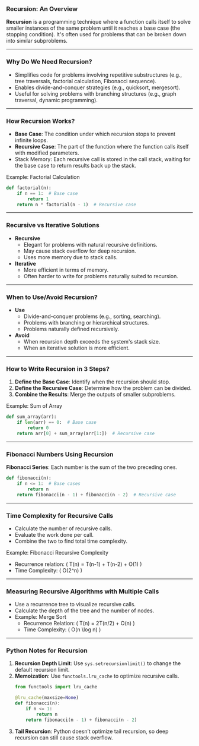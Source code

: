 ### Recursion: An Overview
**Recursion** is a programming technique where a function calls itself to solve smaller instances of the same problem until it reaches a base case (the stopping condition). It's often used for problems that can be broken down into similar subproblems.

---

### Why Do We Need Recursion?
- Simplifies code for problems involving repetitive substructures (e.g., tree traversals, factorial calculation, Fibonacci sequence).
- Enables divide-and-conquer strategies (e.g., quicksort, mergesort).
- Useful for solving problems with branching structures (e.g., graph traversal, dynamic programming).

---

### How Recursion Works?
- **Base Case**: The condition under which recursion stops to prevent infinite loops.
- **Recursive Case**: The part of the function where the function calls itself with modified parameters.
- Stack Memory: Each recursive call is stored in the call stack, waiting for the base case to return results back up the stack.

Example: Factorial Calculation
```python
def factorial(n):
    if n == 1:  # Base case
        return 1
    return n * factorial(n - 1)  # Recursive case
```

---

### Recursive vs Iterative Solutions
- **Recursive**
  - Elegant for problems with natural recursive definitions.
  - May cause stack overflow for deep recursion.
  - Uses more memory due to stack calls.
- **Iterative**
  - More efficient in terms of memory.
  - Often harder to write for problems naturally suited to recursion.

---

### When to Use/Avoid Recursion?
- **Use**
  - Divide-and-conquer problems (e.g., sorting, searching).
  - Problems with branching or hierarchical structures.
  - Problems naturally defined recursively.
- **Avoid**
  - When recursion depth exceeds the system's stack size.
  - When an iterative solution is more efficient.

---

### How to Write Recursion in 3 Steps?
1. **Define the Base Case**: Identify when the recursion should stop.
2. **Define the Recursive Case**: Determine how the problem can be divided.
3. **Combine the Results**: Merge the outputs of smaller subproblems.

Example: Sum of Array
```python
def sum_array(arr):
    if len(arr) == 0:  # Base case
        return 0
    return arr[0] + sum_array(arr[1:])  # Recursive case
```

---

### Fibonacci Numbers Using Recursion
**Fibonacci Series**: Each number is the sum of the two preceding ones.
```python
def fibonacci(n):
    if n <= 1:  # Base cases
        return n
    return fibonacci(n - 1) + fibonacci(n - 2)  # Recursive case
```

---

### Time Complexity for Recursive Calls
- Calculate the number of recursive calls.
- Evaluate the work done per call.
- Combine the two to find total time complexity.

Example: Fibonacci Recursive Complexity
- Recurrence relation: \( T(n) = T(n-1) + T(n-2) + O(1) \)
- Time Complexity: \( O(2^n) \)

---

### Measuring Recursive Algorithms with Multiple Calls
- Use a recurrence tree to visualize recursive calls.
- Calculate the depth of the tree and the number of nodes.
- Example: Merge Sort
  - Recurrence Relation: \( T(n) = 2T(n/2) + O(n) \)
  - Time Complexity: \( O(n \log n) \)

--- 

### Python Notes for Recursion
1. **Recursion Depth Limit**: Use `sys.setrecursionlimit()` to change the default recursion limit.
2. **Memoization**: Use `functools.lru_cache` to optimize recursive calls.
   ```python
   from functools import lru_cache

   @lru_cache(maxsize=None)
   def fibonacci(n):
       if n <= 1:
           return n
       return fibonacci(n - 1) + fibonacci(n - 2)
   ```
3. **Tail Recursion**: Python doesn’t optimize tail recursion, so deep recursion can still cause stack overflow.